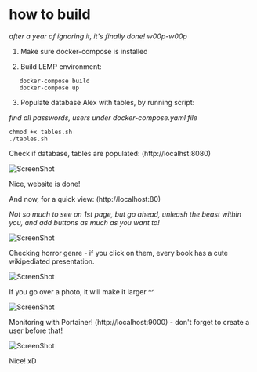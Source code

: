 # how to build

<i>after a year of ignoring it, it's finally done! *w00p-w00p*</i>

1) Make sure docker-compose is installed

2) Build LEMP environment:
```
   docker-compose build
   docker-compose up
```

3) Populate database Alex with tables, by running script:

<i>find all passwords, users under docker-compose.yaml file</i>

```
chmod +x tables.sh
./tables.sh

```

Check if database, tables are populated: (http://localhst:8080)

![ScreenShot](https://github.com/Satanette/test/blob/master/heh.png)

Nice, website is done!

And now, for a quick view: (http://localhost:80)


<i>Not so much to see on 1st page, but go ahead, unleash the beast within you, and add buttons as much as you want to!</i>

![ScreenShot](https://github.com/Satanette/test/blob/master/1212.png)



Checking horror genre - if you click on them, every book has a cute wikipediated presentation. 

![ScreenShot](https://github.com/Satanette/test/blob/master/33.png)


If you go over a photo, it will make it larger ^^

![ScreenShot](https://github.com/Satanette/test/blob/master/22.png)


Monitoring with Portainer! (http://localhost:9000) - don't forget to create a user before that!

![ScreenShot](https://github.com/Satanette/test/blob/master/545454.png)



Nice! xD


